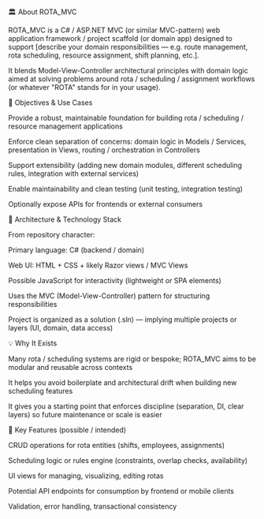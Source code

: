 🏛 About ROTA_MVC

ROTA_MVC is a C# / ASP.NET MVC (or similar MVC-pattern) web application framework / project scaffold (or domain app) designed to support [describe your domain responsibilities — e.g. route management, rota scheduling, resource assignment, shift planning, etc.].

It blends Model-View-Controller architectural principles with domain logic aimed at solving problems around rota / scheduling / assignment workflows (or whatever "ROTA" stands for in your usage).

🎯 Objectives & Use Cases

Provide a robust, maintainable foundation for building rota / scheduling / resource management applications

Enforce clean separation of concerns: domain logic in Models / Services, presentation in Views, routing / orchestration in Controllers

Support extensibility (adding new domain modules, different scheduling rules, integration with external services)

Enable maintainability and clean testing (unit testing, integration testing)

Optionally expose APIs for frontends or external consumers

🧱 Architecture & Technology Stack

From repository character:

Primary language: C# (backend / domain)

Web UI: HTML + CSS + likely Razor views / MVC Views

Possible JavaScript for interactivity (lightweight or SPA elements)

Uses the MVC (Model-View-Controller) pattern for structuring responsibilities

Project is organized as a solution (.sln) — implying multiple projects or layers (UI, domain, data access)

💡 Why It Exists

Many rota / scheduling systems are rigid or bespoke; ROTA_MVC aims to be modular and reusable across contexts

It helps you avoid boilerplate and architectural drift when building new scheduling features

It gives you a starting point that enforces discipline (separation, DI, clear layers) so future maintenance or scale is easier

🚀 Key Features (possible / intended)

CRUD operations for rota entities (shifts, employees, assignments)

Scheduling logic or rules engine (constraints, overlap checks, availability)

UI views for managing, visualizing, editing rotas

Potential API endpoints for consumption by frontend or mobile clients

Validation, error handling, transactional consistency
